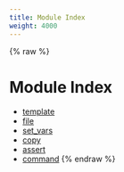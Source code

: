 ```yaml
---
title: Module Index
weight: 4000
---
```


{% raw %}
# Module Index

- [template](./template.html)
- [file](./file.html)
- [set_vars](./set_vars.html)
- [copy](./copy.html)
- [assert](./assert.html)
- [command](./command.html)
{% endraw %}